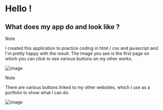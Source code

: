 # Hello ! 
## What does my app do and look like ?
> [!NOTE]
I created this application to practice coding in html / css and javascript and I'm pretty happy with the result. The image you see is the first page on which you can click to see various buttons on my other works.
 
![image](https://github.com/TISEPSE/Appli-Tel/assets/143852263/ab36df58-f850-483f-9267-6af7ceb93044)

> [!NOTE]
There are various buttons linked to my other websites, which I use as a portfolio to show what I can do.

![image](https://github.com/TISEPSE/Appli-Tel/assets/143852263/29de6cf3-1f31-4453-a01d-b54e9ed028f0)

